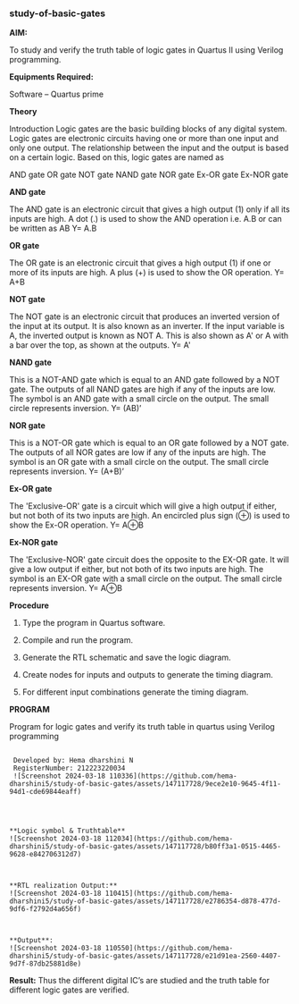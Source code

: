 ### study-of-basic-gates

**AIM:** 

To study and verify the truth table of logic gates in Quartus II using Verilog programming.

**Equipments Required:**

Software – Quartus prime 

**Theory**

Introduction Logic gates are the basic building blocks of any digital system. Logic gates are electronic circuits having one or more than one input and only one output. The relationship between the input and the output is based on a certain logic. Based on this, logic gates are named as

AND gate OR gate NOT gate NAND gate NOR gate Ex-OR gate Ex-NOR gate

**AND gate**

The AND gate is an electronic circuit that gives a high output (1) only if all its inputs are high. A dot (.) is used to show the AND operation i.e. A.B or can be written as AB
Y= A.B

**OR gate** 

The OR gate is an electronic circuit that gives a high output (1) if one or more of its inputs are high. A plus (+) is used to show the OR operation.
Y= A+B

**NOT gate**

The NOT gate is an electronic circuit that produces an inverted version of the input at its output. It is also known as an inverter. If the input variable is A, the inverted output is known as NOT A. This is also shown as A' or A with a bar over the top, as shown at the outputs.
Y= A'

**NAND gate**

This is a NOT-AND gate which is equal to an AND gate followed by a NOT gate. The outputs of all NAND gates are high if any of the inputs are low. The symbol is an AND gate with a small circle on the output. The small circle represents inversion.
Y= (AB)’

**NOR gate**

This is a NOT-OR gate which is equal to an OR gate followed by a NOT gate. The outputs of all NOR gates are low if any of the inputs are high. The symbol is an OR gate with a small circle on the output. The small circle represents inversion.
Y= (A+B)’

**Ex-OR gate**

The 'Exclusive-OR' gate is a circuit which will give a high output if either, but not both of its two inputs are high. An encircled plus sign (⊕) is used to show the Ex-OR operation.
Y= A⊕B

**Ex-NOR gate**

The 'Exclusive-NOR' gate circuit does the opposite to the EX-OR gate. It will give a low output if either, but not both of its two inputs are high. The symbol is an EX-OR gate with a small circle on the output. The small circle represents inversion.
Y= A⊕B

**Procedure** 

1.	Type the program in Quartus software.

2.	Compile and run the program.

3.	Generate the RTL schematic and save the logic diagram.

4.	Create nodes for inputs and outputs to generate the timing diagram.

5.	For different input combinations generate the timing diagram.


**PROGRAM**

Program for logic gates and verify its truth table in quartus using Verilog programming
```

 Developed by: Hema dharshini N
 RegisterNumber: 212223220034
 ![Screenshot 2024-03-18 110336](https://github.com/hema-dharshini5/study-of-basic-gates/assets/147117728/9ece2e10-9645-4f11-94d1-cde69844eaff)

 

 
**Logic symbol & Truthtable**
![Screenshot 2024-03-18 112034](https://github.com/hema-dharshini5/study-of-basic-gates/assets/147117728/b80ff3a1-0515-4465-9628-e842706312d7)



**RTL realization Output:** 
![Screenshot 2024-03-18 110415](https://github.com/hema-dharshini5/study-of-basic-gates/assets/147117728/e2786354-d878-477d-9df6-f2792d4a656f)



**Output**:
![Screenshot 2024-03-18 110550](https://github.com/hema-dharshini5/study-of-basic-gates/assets/147117728/e21d91ea-2560-4407-9d7f-87db25881d8e)
```

**Result:**
Thus the different digital IC’s are studied and the truth table for different logic gates are verified.


